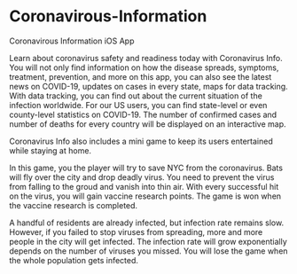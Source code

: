# Coronavirous-Information
Coronavirous Information iOS App

Learn about coronavirus safety and readiness today with Coronavirus Info. You will not only find information on how the disease spreads, symptoms, treatment, prevention, and more on this app, you can also see the latest news on COVID-19, updates on cases in every state, maps for data tracking. With data tracking, you can find out about the current situation of the infection worldwide. For our US users, you can find state-level or even county-level statistics on COVID-19. The number of confirmed cases and number of deaths for every country will be displayed on an interactive map. 

Coronavirus Info also includes a mini game to keep its users entertained while staying at home. 

In this game, you the player will try to save NYC from the coronavirus. Bats will fly over the city and drop deadly virus. You need to prevent the virus from falling to the groud and vanish into thin air. With every successful hit on the virus, you will gain vaccine research points. The game is won when the vaccine research is completed. 

A handful of residents are already infected, but infection rate remains slow. However, if you failed to stop viruses from spreading, more and more people in the city will get infected. The infection rate will grow exponentially depends on the number of viruses you missed. You will lose the game when the whole population gets infected. 
